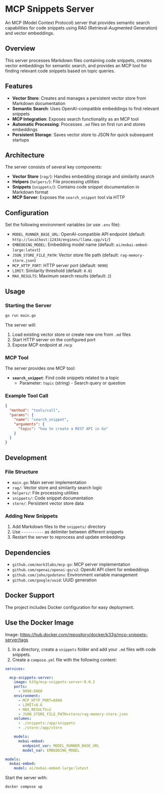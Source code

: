 # MCP Snippets Server

An MCP (Model Context Protocol) server that provides semantic search capabilities for code snippets using RAG (Retrieval-Augmented Generation) and vector embeddings.

## Overview

This server processes Markdown files containing code snippets, creates vector embeddings for semantic search, and provides an MCP tool for finding relevant code snippets based on topic queries.

## Features

- **Vector Store**: Creates and manages a persistent vector store from Markdown documentation
- **Semantic Search**: Uses OpenAI-compatible embeddings to find relevant snippets
- **MCP Integration**: Exposes search functionality as an MCP tool
- **Automatic Processing**: Processes `.md` files on first run and stores embeddings
- **Persistent Storage**: Saves vector store to JSON for quick subsequent startups

## Architecture

The server consists of several key components:

- **Vector Store** (`rag/`): Handles embedding storage and similarity search
- **Helpers** (`helpers/`): File processing utilities
- **Snippets** (`snippets/`): Contains code snippet documentation in Markdown format
- **MCP Server**: Exposes the `search_snippet` tool via HTTP

## Configuration

Set the following environment variables (or use `.env` file):

- `MODEL_RUNNER_BASE_URL`: OpenAI-compatible API endpoint (default: `http://localhost:12434/engines/llama.cpp/v1/`)
- `EMBEDDING_MODEL`: Embedding model name (default: `ai/mxbai-embed-large:latest`)
- `JSON_STORE_FILE_PATH`: Vector store file path (default: `rag-memory-store.json`)
- `MCP_HTTP_PORT`: HTTP server port (default: `9090`)
- `LIMIT`: Similarity threshold (default: `0.6`)
- `MAX_RESULTS`: Maximum search results (default: `2`)

## Usage

### Starting the Server

```bash
go run main.go
```

The server will:
1. Load existing vector store or create new one from `.md` files
2. Start HTTP server on the configured port
3. Expose MCP endpoint at `/mcp`

### MCP Tool

The server provides one MCP tool:

- **`search_snippet`**: Find code snippets related to a topic
  - Parameter: `topic` (string) - Search query or question

### Example Tool Call

```json
{
  "method": "tools/call",
  "params": {
    "name": "search_snippet",
    "arguments": {
      "topic": "how to create a REST API in Go"
    }
  }
}
```

## Development

### File Structure

- `main.go`: Main server implementation
- `rag/`: Vector store and similarity search logic
- `helpers/`: File processing utilities
- `snippets/`: Code snippet documentation
- `store/`: Persistent vector store data

### Adding New Snippets

1. Add Markdown files to the `snippets/` directory
2. Use `----------` as delimiter between different snippets
3. Restart the server to reprocess and update embeddings

## Dependencies

- `github.com/mark3labs/mcp-go`: MCP server implementation
- `github.com/openai/openai-go/v2`: OpenAI API client for embeddings
- `github.com/joho/godotenv`: Environment variable management
- `github.com/google/uuid`: UUID generation

## Docker Support

The project includes Docker configuration for easy deployment.

## Use the Docker Image

Image: https://hub.docker.com/repository/docker/k33g/mcp-snippets-server/tags

1. In a directory, create a `snippets` folder and add your `.md` files with code snippets.
2. Create a `compose.yml` file with the following content:

```yaml
services:

  mcp-snippets-server:
    image: k33g/mcp-snippets-server:0.0.2
    ports:
      - 9090:6060
    environment:
      - MCP_HTTP_PORT=6060
      - LIMIT=0.6
      - MAX_RESULTS=2
      - JSON_STORE_FILE_PATH=store/rag-memory-store.json
    volumes:
      - ./snippets:/app/snippets
      - ./store:/app/store

    models:
      mxbai-embed:
        endpoint_var: MODEL_RUNNER_BASE_URL
        model_var: EMBEDDING_MODEL

models:
  mxbai-embed:
    model: ai/mxbai-embed-large:latest
```

Start the server with:

```bash
docker compose up
```
